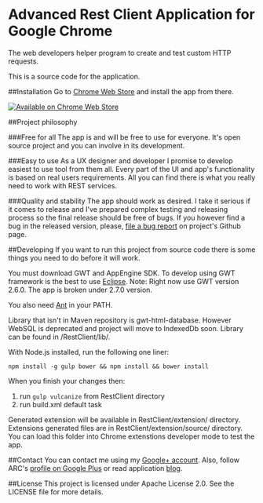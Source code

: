 Advanced Rest Client Application for Google Chrome
=================

The web developers helper program to create and test custom HTTP requests.

This is a source code for the application. 

##Installation
Go to [Chrome Web Store][cws_url] and install the app from there.

[![Available on Chrome Web Store][cws_logo]][cws_url]


##Project philosophy

###Free for all
The app is and will be free to use for everyone. It's open source project and you can involve in its development.

###Easy to use
As a UX designer and developer I promise to develop easiest to use tool from them all. Every part of the UI and app's functionality is based on real users requirements. All you can find there is what you really need to work with REST services.

###Quality and stability
The app should work as desired. I take it serious if it comes to release and I've prepared complex testing and releasing process so the final release should be free of bugs.
If you however find a bug in the released version, please, [file a bug report][issue_tracker] on project's Github page. 

##Developing
If you want to run this project from source code there is some things you need to do before it will work.

You must download GWT and AppEngine SDK. To develop using GWT framework is the best to use [Eclipse][configure_eclipse].
Note: Right now use GWT version 2.6.0. The app is broken under 2.7.0 version.

You also need [Ant][ant_download] in your PATH.

Library that isn't in Maven repository is gwt-html-database. However WebSQL is deprecated and project will move to IndexedDb soon. Library can be found in /RestClient/lib/.

With Node.js installed, run the following one liner:
```
npm install -g gulp bower && npm install && bower install
```

When you finish your changes then:

1) run `gulp vulcanize` from RestClient directory
2) run build.xml default task 

Generated extension will be available in RestClient/extension/ directory. 
Extensions generated files are in RestClient/extension/source/ directory. You can load this folder into Chrome extenstions developer mode to test the app.  

##Contact
You can contact me using my [Google+ account][gp_profile]. 
Also, follow ARC's [profile on Google Plus][gp_appprofile] or read application [blog][app_blog].

##License
This project is licensed under Apache License 2.0.
See the LICENSE file for more details. 



[cws_url]: https://chrome.google.com/webstore/detail/advanced-rest-client/hgmloofddffdnphfgcellkdfbfbjeloo?utm_source=gitgub&utp_campaign=app&utm_medium=installation
[cws_logo]: https://developer.chrome.com/webstore/images/ChromeWebStore_BadgeWBorder_v2_340x96.png "Get from Chrome Web Store"
[issue_tracker]: https://github.com/jarrodek/ChromeRestClient/issues
[gp_profile]: https://plus.google.com/+PawelPsztyc
[gp_appprofile]: https://plus.google.com/b/117577071661965941720/117577071661965941720
[app_blog]: restforchrome.blogspot.com
[configure_eclipse]: http://www.gwtproject.org/usingeclipse.html
[ant_download]: configure_eclipse